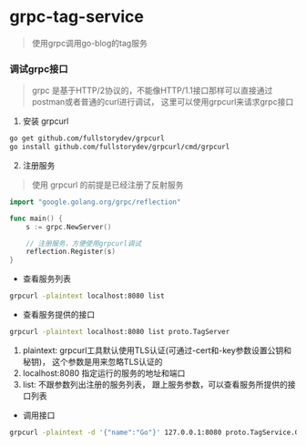 # grpc-tag-service
> 使用grpc调用go-blog的tag服务

### 调试grpc接口
> grpc 是基于HTTP/2协议的，不能像HTTP/1.1接口那样可以直接通过postman或者普通的curl进行调试， 这里可以使用grpcurl来请求grpc接口

1. 安装 grpcurl 
```bash
go get github.com/fullstorydev/grpcurl
go install github.com/fullstorydev/grpcurl/cmd/grpcurl
```

2. 注册服务
> 使用 grpcurl 的前提是已经注册了反射服务
```go
import "google.golang.org/grpc/reflection"

func main() {
    s := grpc.NewServer()

    // 注册服务，方便使用grpcurl调试
    reflection.Register(s)
}
```
-  查看服务列表
```bash
grpcurl -plaintext localhost:8080 list
```
-  查看服务提供的接口 
```bash
grpcurl -plaintext localhost:8080 list proto.TagServer
```
1. plaintext: grpcurl工具默认使用TLS认证(可通过-cert和-key参数设置公钥和秘钥)， 这个参数是用来忽略TLS认证的
2. localhost:8080 指定运行的服务的地址和端口
3. list: 不跟参数列出注册的服务列表， 跟上服务参数，可以查看服务所提供的接口列表

- 调用接口
```bash
grpcurl -plaintext -d '{"name":"Go"}' 127.0.0.1:8080 proto.TagService.GetTagList
```

